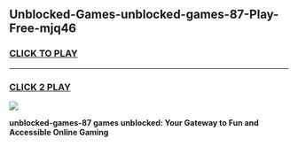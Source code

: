 
## Unblocked-Games-unblocked-games-87-Play-Free-mjq46
<h3>
<a href="https://premium76.site?title=unblocked-games-87&ref=17A">CLICK TO PLAY</a></h3>
<hr>

<h3>
<a href="https://premium76.site?title=unblocked-games-87&ref=17A">CLICK 2 PLAY</a>
  
</h3>

<a href="https://premium76.site?title=unblocked-games-87&ref=17A"><img src="https://clearcache.store/games.png"></a>


**unblocked-games-87 games unblocked: Your Gateway to Fun and Accessible Online Gaming**
